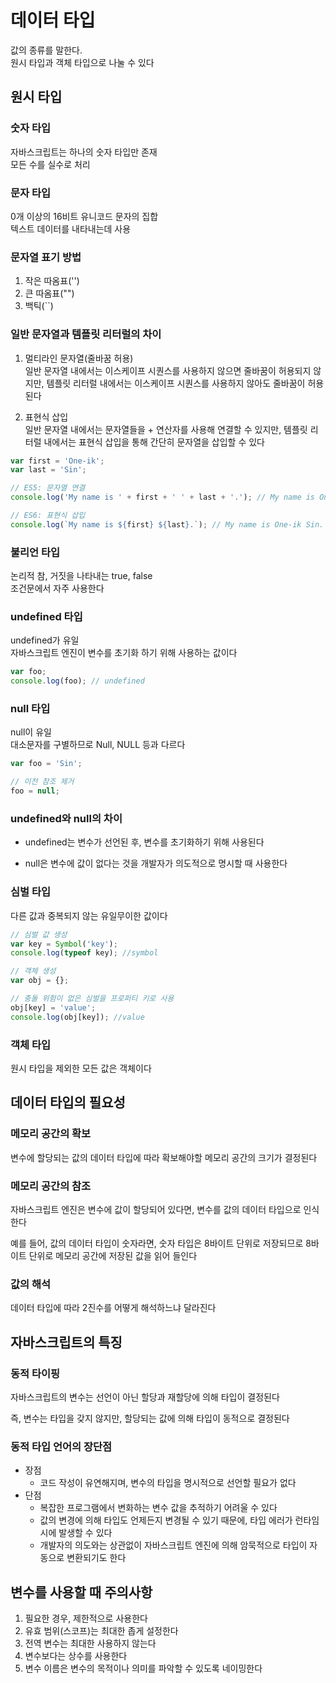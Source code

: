 # 데이터 타입

값의 종류를 말한다.
<br>원시 타입과 객체 타입으로 나눌 수 있다

## 원시 타입

### 숫자 타입

자바스크립트는 하나의 숫자 타입만 존재
<br>모든 수를 실수로 처리

### 문자 타입

0개 이상의 16비트 유니코드 문자의 집합
<br>텍스트 데이터를 내타내는데 사용

### 문자열 표기 방법

1. 작은 따옴표('')
2. 큰 따옴표("")
3. 백틱(``)

### 일반 문자열과 템플릿 리터럴의 차이

1. 멀티라인 문자열(줄바꿈 허용)
   <br>일반 문자열 내에서는 이스케이프 시퀀스를 사용하지 않으면 줄바꿈이 허용되지 않지만, 템플릿 리터럴 내에서는 이스케이프 시퀀스를 사용하지 않아도 줄바꿈이 허용된다

2. 표현식 삽입
   <br>일반 문자열 내에서는 문자열들을 + 연산자를 사용해 연결할 수 있지만, 템플릿 리터럴 내에서는 표현식 삽입을 통해 간단히 문자열을 삽입할 수 있다

```javascript
var first = 'One-ik';
var last = 'Sin';

// ES5: 문자열 연결
console.log('My name is ' + first + ' ' + last + '.'); // My name is One-ik Sin.

// ES6: 표현식 삽입
console.log(`My name is ${first} ${last}.`); // My name is One-ik Sin.
```

### 불리언 타입

논리적 참, 거짓을 나타내는 true, false
<br>조건문에서 자주 사용한다

### undefined 타입

undefined가 유일
<br>자바스크립트 엔진이 변수를 초기화 하기 위해 사용하는 값이다

```javascript
var foo;
console.log(foo); // undefined
```

### null 타입

null이 유일
<br>대소문자를 구별하므로 Null, NULL 등과 다르다

```javascript
var foo = 'Sin';

// 이전 참조 제거
foo = null;
```

### undefined와 null의 차이

-   undefined는 변수가 선언된 후, 변수를 초기화하기 위해 사용된다

-   null은 변수에 값이 없다는 것을 개발자가 의도적으로 명시할 때 사용한다

### 심벌 타입

다른 값과 중복되지 않는 유일무이한 값이다

```javascript
// 심벌 값 생성
var key = Symbol('key');
console.log(typeof key); //symbol

// 객체 생성
var obj = {};

// 충돌 위험이 없은 심벌을 프로퍼티 키로 사용
obj[key] = 'value';
console.log(obj[key]); //value
```

### 객체 타입

원시 타입을 제외한 모든 값은 객체이다

## 데이터 타입의 필요성

### 메모리 공간의 확보

변수에 할당되는 값의 데이터 타입에 따라 확보해야할 메모리 공간의 크기가 결정된다

### 메모리 공간의 참조

자바스크립트 엔진은 변수에 값이 할당되어 있다면, 변수를 값의 데이터 타입으로 인식한다

예를 들어, 값의 데이터 타입이 숫자라면, 숫자 타입은 8바이트 단위로 저장되므로 8바이트 단위로 메모리 공간에 저장된 값을 읽어 들인다

### 값의 해석

데이터 타입에 따라 2진수를 어떻게 해석하느냐 달라진다

## 자바스크립트의 특징

### 동적 타이핑

자바스크립트의 변수는 선언이 아닌 할당과 재할당에 의해 타입이 결정된다

즉, 변수는 타입을 갖지 않지만, 할당되는 값에 의해 타입이 동적으로 결정된다

### 동적 타입 언어의 장단점

-   장점
    -   코드 작성이 유연해지며, 변수의 타입을 명시적으로 선언할 필요가 없다
-   단점
    -   복잡한 프로그램에서 변화하는 변수 값을 추적하기 어려울 수 있다
    -   값의 변경에 의해 타입도 언제든지 변경될 수 있기 때문에, 타입 에러가 런타임 시에 발생할 수 있다
    -   개발자의 의도와는 상관없이 자바스크립트 엔진에 의해 암묵적으로 타입이 자동으로 변환되기도 한다

## 변수를 사용할 때 주의사항

1. 필요한 경우, 제한적으로 사용한다
2. 유효 범위(스코프)는 최대한 좁게 설정한다
3. 전역 변수는 최대한 사용하지 않는다
4. 변수보다는 상수를 사용한다
5. 변수 이름은 변수의 목적이나 의미를 파악할 수 있도록 네이밍한다
